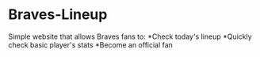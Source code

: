 # Braves-Lineup
Simple website that allows Braves fans to:
  *Check today's lineup
  *Quickly check basic player's stats
  *Become an official fan
